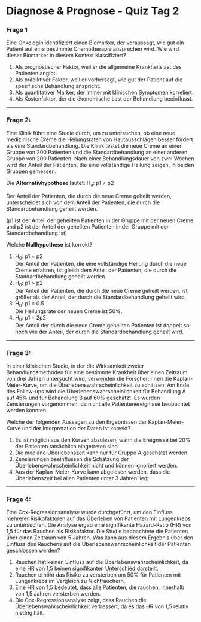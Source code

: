 # Diagnose & Prognose - Quiz Tag 2

### Frage 1 

Eine Onkologin identifiziert einen Biomarker, der voraussagt, wie gut ein Patient auf eine bestimmte Chemotherapie ansprechen wird. Wie wird dieser Biomarker in diesem Kontext klassifiziert?<br> 
  
1)  Als prognostischer Faktor, weil er die allgemeine Krankheitslast des Patienten angibt.<br>  
2)  Als prädiktiver Faktor, weil er vorhersagt, wie gut der Patient auf die spezifische Behandlung anspricht.<br>  
3)  Als quantitativer Marker, der immer mit klinischen Symptomen korreliert.<br>  
4)  Als Kostenfaktor, der die ökonomische Last der Behandlung beeinflusst. <br>  

---

### Frage 2:   
Eine Klinik führt eine Studie durch, um zu untersuchen, ob eine neue medizinische Creme die Heilungsraten von Hautausschlägen besser fördert als eine Standardbehandlung. Die Klinik testet die neue Creme an einer Gruppe von 200 Patienten und die Standardbehandlung an einer anderen Gruppe von 200 Patienten. Nach einer Behandlungsdauer von zwei Wochen wird der Anteil der Patienten, die eine vollständige Heilung zeigen, in beiden Gruppen gemessen.

Die **Alternativhypothese** lautet:
H<sub>a</sub>: p1 ≠ p2

Der Anteil der Patienten, die durch die neue Creme geheilt werden, unterscheidet sich von dem Anteil der Patienten, die durch die Standardbehandlung geheilt werden.

(p1 ist der Anteil der geheilten Patienten in der Gruppe mit der neuen Creme und p2 ist der Anteil der geheilten Patienten in der Gruppe mit der Standardbehandlung ist)

Welche **Nullhypothese** ist korrekt?
  
1) H<sub>0</sub>: p1 = p2  
   Der Anteil der Patienten, die eine vollständige Heilung durch die neue Creme erfahren, ist gleich dem Anteil der Patienten, die durch die Standardbehandlung geheilt werden.<br>  
2) H<sub>0</sub>: p1 > p2  
   Der Anteil der Patienten, die durch die neue Creme geheilt werden, ist größer als der Anteil, der durch die Standardbehandlung geheilt wird.<br>    
3) H<sub>0</sub>: p1 = 0.5  
   Die Heilungsrate der neuen Creme ist 50%.<br>   
4) H<sub>0</sub>: p1 = 2p2  
   Der Anteil der durch die neue Creme geheilten Patienten ist doppelt so hoch wie der Anteil, der durch die Standardbehandlung geheilt wird.<br>   
   
---

### Frage 3:  
In einer klinischen Studie, in der die Wirksamkeit zweier Behandlungsmethoden für eine bestimmte Krankheit über einen Zeitraum von drei Jahren untersucht wird, verwenden die Forscher:innen die Kaplan-Meier-Kurve, um die Überlebenswahrscheinlichkeit zu schätzen. Am Ende des Follow-ups wird die Überlebenswahrscheinlichkeit für Behandlung A auf 45% und für Behandlung B auf 60% geschätzt. Es wurden Zensierungen vorgenommen, da nicht alle Patientenereignisse beobachtet werden konnten.

Welche der folgenden Aussagen zu den Ergebnissen der Kaplan-Meier-Kurve und der Interpretation der Daten ist korrekt?
  
1) Es ist möglich aus den Kurven abzulesen, wann die Ereignisse bei 20% der Patienten tatsächlich eingetreten sind.<br>  
2) Die mediane Überlebenszeit kann nur für Gruppe A geschätzt werden.<br>  
3) Zensierungen beeinflussen die Schätzung der Überlebenswahrscheinlichkeit nicht und können ignoriert werden.<br>  
4) Aus der Kaplan-Meier-Kurve kann abgelesen werden, dass die Überlebenszeit bei allen Patienten unter 3 Jahren liegt.<br>  

---

### Frage 4:  
Eine Cox-Regressionsanalyse wurde durchgeführt, um den Einfluss mehrerer Risikofaktoren auf das Überleben von Patienten mit Lungenkrebs zu untersuchen. Die Analyse ergab eine signifikante Hazard-Ratio (HR) von 1,5 für das Rauchen als Risikofaktor. Die Studie beobachtete die Patienten über einen Zeitraum von 5 Jahren. Was kann aus diesem Ergebnis über den Einfluss des Rauchens auf die Überlebenswahrscheinlichkeit der Patienten geschlossen werden?  
  
1) Rauchen hat keinen Einfluss auf die Überlebenswahrscheinlichkeit, da eine HR von 1,5 keinen signifikanten Unterschied darstellt.<br>  
2) Rauchen erhöht das Risiko zu versterben um 50% für Patienten mit Lungenkrebs im Vergleich zu Nichtrauchern.<br>  
3) Eine HR von 1,5 bedeutet, dass alle Patienten, die rauchen, innerhalb von 1,5 Jahren versterben werden.<br>  
4) Die Cox-Regressionsanalyse zeigt, dass Rauchen die Überlebenswahrscheinlichkeit verbessert, da es das HR von 1,5 relativ niedrig hält.<br>  


